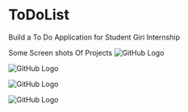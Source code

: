 # ToDoList
Build a To Do Application for Student Giri Internship

Some Screen shots Of Projects
![GitHub Logo](scrscht/1.png)

![GitHub Logo](scrscht/2.png)

![GitHub Logo](scrscht/3.png)

![GitHub Logo](scrscht/4.png)
